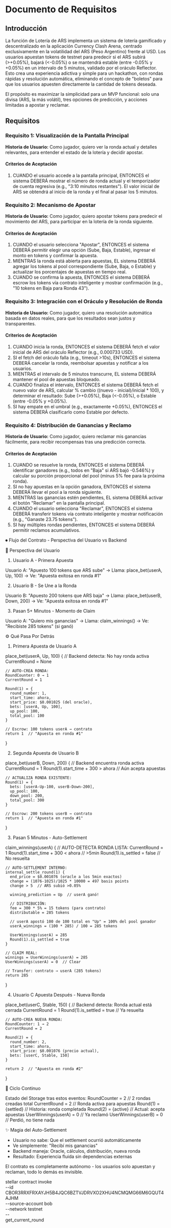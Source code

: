 # Documento de Requisitos

## Introducción
La función de Lotería de ARS implementa un sistema de lotería gamificado y descentralizado en la aplicación Currency Clash Arena, centrado exclusivamente en la volatilidad del ARS (Peso Argentino) frente al USD. Los usuarios apuestan tokens de testnet para predecir si el ARS subirá (>+0.05%), bajará (<-0.05%) o se mantendrá estable (entre -0.05% y +0.05%) en un intervalo de 5 minutos, validado por el oráculo Reflector. Esto crea una experiencia adictiva y simple para un hackathon, con rondas rápidas y resolución automática, eliminando el concepto de "boletos" para que los usuarios apuesten directamente la cantidad de tokens deseada.

El propósito es maximizar la simplicidad para un MVP funcional: solo una divisa (ARS, la más volátil), tres opciones de predicción, y acciones limitadas a apostar y reclamar.

## Requisitos

### Requisito 1: Visualización de la Pantalla Principal
**Historia de Usuario:** Como jugador, quiero ver la ronda actual y detalles relevantes, para entender el estado de la lotería y decidir apostar.

#### Criterios de Aceptación
1. CUANDO el usuario accede a la pantalla principal, ENTONCES el sistema DEBERÁ mostrar el número de ronda actual y el temporizador de cuenta regresiva (e.g., "3:10 minutos restantes"). El valor inicial de ARS se obtendrá al inicio de la ronda y el final al pasar los 5 minutos.

### Requisito 2: Mecanismo de Apostar
**Historia de Usuario:** Como jugador, quiero apostar tokens para predecir el movimiento del ARS, para participar en la lotería de la ronda siguiente.

#### Criterios de Aceptación
1. CUANDO el usuario selecciona "Apostar", ENTONCES el sistema DEBERÁ permitir elegir una opción (Sube, Baja, Estable), ingresar el monto en tokens y confirmar la apuesta.
2. MIENTRAS la ronda está abierta para apuestas, EL sistema DEBERÁ agregar los tokens al pool correspondiente (Sube, Baja, o Estable) y actualizar los porcentajes de apuestas en tiempo real.
3. CUANDO se confirma la apuesta, ENTONCES el sistema DEBERÁ escrow los tokens vía contrato inteligente y mostrar confirmación (e.g., "10 tokens en Baja para Ronda 43").

### Requisito 3: Integración con el Oráculo y Resolución de Ronda
**Historia de Usuario:** Como jugador, quiero una resolución automática basada en datos reales, para que los resultados sean justos y transparentes.

#### Criterios de Aceptación
1. CUANDO inicia la ronda, ENTONCES el sistema DEBERÁ fetch el valor inicial de ARS del oráculo Reflector (e.g., 0.000733 USD).
2. SI el fetch del oráculo falla (e.g., timeout >10s), ENTONCES el sistema DEBERÁ cancelar la ronda, reembolsar apuestas y notificar a los usuarios.
3. MIENTRAS el intervalo de 5 minutos transcurre, EL sistema DEBERÁ mantener el pool de apuestas bloqueado.
4. CUANDO finaliza el intervalo, ENTONCES el sistema DEBERÁ fetch el nuevo valor de ARS, calcular % cambio ((nuevo - inicial)/inicial * 100), y determinar el resultado: Sube (>+0.05%), Baja (<-0.05%), o Estable (entre -0.05% y +0.05%).
5. SI hay empate en el umbral (e.g., exactamente +0.05%), ENTONCES el sistema DEBERÁ clasificarlo como Estable por defecto.

### Requisito 4: Distribución de Ganancias y Reclamo
**Historia de Usuario:** Como jugador, quiero reclamar mis ganancias fácilmente, para recibir recompensas tras una predicción correcta.

#### Criterios de Aceptación
1. CUANDO se resuelve la ronda, ENTONCES el sistema DEBERÁ identificar ganadores (e.g., todos en "Baja" si ARS bajó -0.546%) y calcular su porción proporcional del pool (minus 5% fee para la próxima ronda).
2. SI no hay apuestas en la opción ganadora, ENTONCES el sistema DEBERÁ llevar el pool a la ronda siguiente.
3. MIENTRAS las ganancias estén pendientes, EL sistema DEBERÁ activar el botón "Reclamar" en la pantalla principal.
4. CUANDO el usuario selecciona "Reclamar", ENTONCES el sistema DEBERÁ transferir tokens vía contrato inteligente y mostrar notificación (e.g., "Ganaste 23.75 tokens").
5. SI hay múltiples rondas pendientes, ENTONCES el sistema DEBERÁ permitir reclamos acumulativos.



⏺ Flujo del Contrato - Perspectiva del Usuario vs Backend

  👤 Perspectiva del Usuario

  1. Usuario A - Primera Apuesta

  Usuario A: "Apuesto 100 tokens que ARS sube"
  → Llama: place_bet(userA, Up, 100)
  → Ve: "Apuesta exitosa en ronda #1"

  2. Usuario B - Se Une a la Ronda

  Usuario B: "Apuesto 200 tokens que ARS baja"
  → Llama: place_bet(userB, Down, 200) 
  → Ve: "Apuesta exitosa en ronda #1"

  3. Pasan 5+ Minutos - Momento de Claim

  Usuario A: "Quiero mis ganancias"
  → Llama: claim_winnings()
  → Ve: "Recibiste 285 tokens" (si ganó)

  ⚙️ Qué Pasa Por Detrás

  1. Primera Apuesta de Usuario A

  place_bet(userA, Up, 100) {
    // Backend detecta: No hay ronda activa
    CurrentRound = None

    // AUTO-CREA RONDA:
    RoundCounter: 0 → 1
    CurrentRound = 1

    Round(1) = {
      round_number: 1,
      start_time: ahora,
      start_price: $0.001025 (del oracle),
      bets: [userA, Up, 100],
      up_pool: 100,
      total_pool: 100
    }

    // Escrow: 100 tokens userA → contrato
    return 1  // "Apuesta en ronda #1"
  }

  2. Segunda Apuesta de Usuario B

  place_bet(userB, Down, 200) {
    // Backend encuentra ronda activa
    CurrentRound = 1
    Round(1).start_time + 300 > ahora  // Aún acepta apuestas

    // ACTUALIZA RONDA EXISTENTE:
    Round(1) = {
      bets: [userA-Up-100, userB-Down-200],
      up_pool: 100,
      down_pool: 200,
      total_pool: 300
    }

    // Escrow: 200 tokens userB → contrato
    return 1  // "Apuesta en ronda #1"
  }

  3. Pasan 5 Minutos - Auto-Settlement

  claim_winnings(userA) {
    // AUTO-DETECTA RONDA LISTA:
    CurrentRound = 1
    Round(1).start_time + 300 < ahora  // >5min
    Round(1).is_settled = false        // No resuelta

    // AUTO-SETTLEMENT INTERNO:
    internal_settle_round(1) {
      end_price = $0.001076 (oracle a los 5min exactos)
      change = (1076-1025)/1025 * 10000 = 497 basis points
      change > 5  // ARS subió >0.05%

      winning_prediction = Up  // userA ganó!

      // DISTRIBUCIÓN:
      fee = 300 * 5% = 15 tokens (para contrato)
      distributable = 285 tokens

      // userA apostó 100 de 100 total en "Up" = 100% del pool ganador
      userA_winnings = (100 * 285) / 100 = 285 tokens

      UserWinnings(userA) = 285
      Round(1).is_settled = true
    }

    // CLAIM REAL:
    winnings = UserWinnings(userA) = 285
    UserWinnings(userA) = 0  // Clear

    // Transfer: contrato → userA (285 tokens)
    return 285
  }

  4. Usuario C Apuesta Después - Nueva Ronda

  place_bet(userC, Stable, 150) {
    // Backend detecta: Ronda actual está cerrada
    CurrentRound = 1
    Round(1).is_settled = true  // Ya resuelta

    // AUTO-CREA NUEVA RONDA:
    RoundCounter: 1 → 2
    CurrentRound = 2

    Round(2) = {
      round_number: 2,
      start_time: ahora,
      start_price: $0.001076 (precio actual),
      bets: [userC, Stable, 150]
    }

    return 2  // "Apuesta en ronda #2"
  }

  🔄 Ciclo Continuo

  Estado del Storage tras estos eventos:
  RoundCounter = 2          // 2 rondas creadas total
  CurrentRound = 2          // Ronda activa para apuestas
  Round(1) = {settled}      // Historia: ronda completada
  Round(2) = {active}       // Actual: acepta apuestas
  UserWinnings(userA) = 0   // Ya reclamó
  UserWinnings(userB) = 0   // Perdió, no tiene nada

  ✨ Magia del Auto-Settlement

  - Usuario no sabe: Que el settlement ocurrió automáticamente
  - Ve simplemente: "Recibí mis ganancias"
  - Backend maneja: Oracle, cálculos, distribución, nueva ronda
  - Resultado: Experiencia fluida sin dependencias externas

  El contrato es completamente autónomo - los usuarios solo apuestan y
  reclaman, todo lo demás es invisible.




 stellar contract invoke \
  --id CBOR3RRXFRXAYJH5B4JQC6BZTVJDRVXO2XHU4NCMQMG66M6GQUT4AJHM \
  --source-account bob \
  --network testnet \
  -- \
  get_current_round



